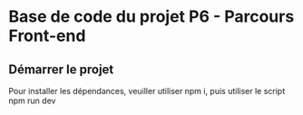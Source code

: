 # Base de code du projet P6 - Parcours Front-end

## Démarrer le projet

Pour installer les dépendances, veuiller utiliser npm i, puis utiliser le script npm run dev

